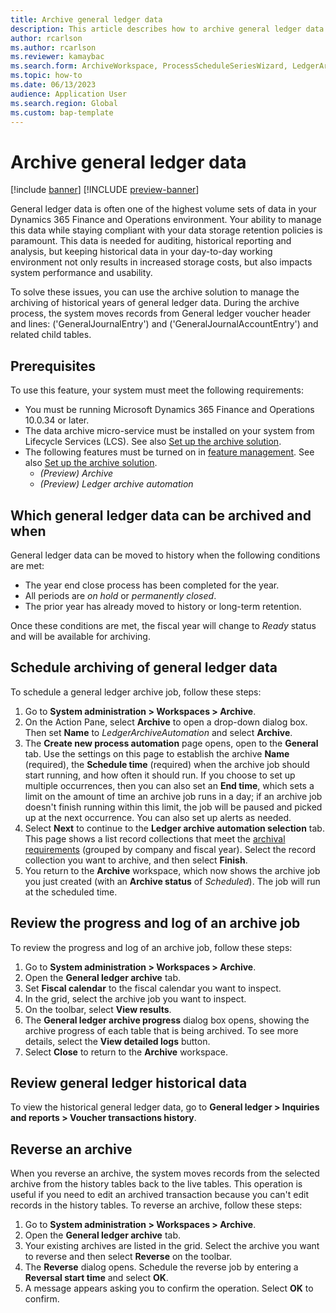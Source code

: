 ```yaml
---
title: Archive general ledger data
description: This article describes how to archive general ledger data to help improve database performance while keeping the records available for historical reporting, auditing, machine learning, legal claims, and other purposes.
author: rcarlson
ms.author: rcarlson
ms.reviewer: kamaybac
ms.search.form: ArchiveWorkspace, ProcessScheduleSeriesWizard, LedgerArchiveAutomationCriteriaForm, TimelineDialog, ArchiveMessageLogDialog, ArchiveReversalDialog, LedgerTransHistoryVoucher
ms.topic: how-to
ms.date: 06/13/2023
audience: Application User
ms.search.region: Global
ms.custom: bap-template
---
```


# Archive general ledger data

[!include [banner](../includes/banner.md)]
[!INCLUDE [preview-banner](../includes/preview-banner.md)]

<!--KFM: Preview until 10.0.34 GA -->

General ledger data is often one of the highest volume sets of data in your Dynamics 365 Finance and Operations environment. Your ability to manage this data while staying compliant with your data storage retention policies is paramount. This data is needed for auditing, historical reporting and analysis, but keeping historical data in your day-to-day working environment not only results in increased storage costs, but also impacts system performance and usability.

To solve these issues, you can use the archive solution to manage the archiving of historical years of general ledger data. During the archive process, the system moves records from General ledger voucher header and lines: ('GeneralJournalEntry') and ('GeneralJournalAccountEntry') and related child tables.

## Prerequisites

To use this feature, your system must meet the following requirements:

- You must be running Microsoft Dynamics 365 Finance and Operations 10.0.34 or later.
- The data archive micro-service must be installed on your system from Lifecycle Services (LCS). See also [Set up the archive solution](archive-setup.md).
- The following features must be turned on in [feature management](../../fin-ops/get-started/feature-management/feature-management-overview.md). See also [Set up the archive solution](archive-setup.md).
    - *(Preview) Archive*
    - *(Preview) Ledger archive automation*

## <a name="archival-requirements"></a>Which general ledger data can be archived and when

General ledger data can be moved to history when the following conditions are met:

- The year end close process has been completed for the year.
- All periods are *on hold* or *permanently closed*.
- The prior year has already moved to history or long-term retention.

Once these conditions are met, the fiscal year will change to *Ready* status and will be available for archiving.

## Schedule archiving of general ledger data

To schedule a general ledger archive job, follow these steps:

1. Go to **System administration \> Workspaces \> Archive**.
1. On the Action Pane, select **Archive** to open a drop-down dialog box. Then set **Name** to *LedgerArchiveAutomation* and select **Archive**.
1. The **Create new process automation** page opens, open to the **General** tab. Use the settings on this page to establish the archive **Name** (required), the **Schedule time** (required) when the archive job should start running, and how often it should run. If you choose to set up multiple occurrences, then you can also set an **End time**, which sets a limit on the amount of time an archive job runs in a day; if an archive job doesn't finish running within this limit, the job will be paused and picked up at the next  occurrence. You can also set up alerts as needed.
1. Select **Next** to continue to the **Ledger archive automation selection** tab. This page shows a list record collections that meet the [archival requirements](#archival-requirements) (grouped by company and fiscal year). Select the record collection you want to archive, and then select **Finish**.
1. You return to the **Archive** workspace, which now shows the archive job you just created (with an **Archive status** of *Scheduled*). The job will run at the scheduled time.

## Review the progress and log of an archive job

To review the progress and log of an archive job, follow these steps:

1. Go to **System administration \> Workspaces \> Archive**.
1. Open the **General ledger archive** tab.
1. Set **Fiscal calendar** to the fiscal calendar you want to inspect.
1. In the grid, select the archive job you want to inspect.
1. On the toolbar, select **View results**.
1. The **General ledger archive progress** dialog box opens, showing the archive progress of each table that is being archived. To see more details, select the **View detailed logs** button.
1. Select **Close** to return to the **Archive** workspace.

## Review general ledger historical data

To view the historical general ledger data, go to **General ledger \> Inquiries and reports \> Voucher transactions history**.

## Reverse an archive

When you reverse an archive, the system moves records from the selected archive from the history tables back to the live tables. This operation is useful if you need to edit an archived transaction because you can't edit records in the history tables. To reverse an archive, follow these steps:

1. Go to **System administration \> Workspaces \> Archive**.
1. Open the **General ledger archive** tab.
1. Your existing archives are listed in the grid. Select the archive you want to reverse and then select **Reverse** on the toolbar.
1. The **Reverse** dialog opens. Schedule the reverse job by entering a **Reversal start time** and select **OK**.
1. A message appears asking you to confirm the operation. Select **OK** to confirm.
